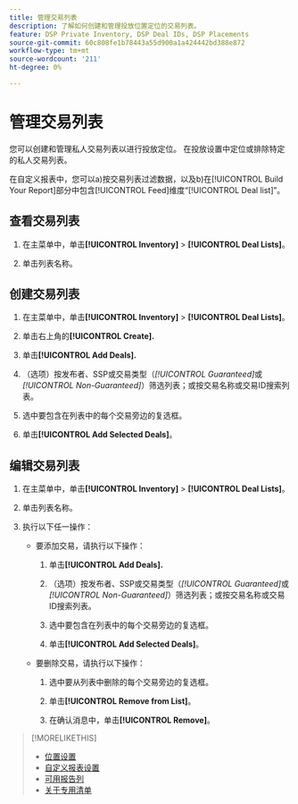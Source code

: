 ```yaml
---
title: 管理交易列表
description: 了解如何创建和管理投放位置定位的交易列表。
feature: DSP Private Inventory, DSP Deal IDs, DSP Placements
source-git-commit: 60c808fe1b78443a55d900a1a424442bd388e872
workflow-type: tm+mt
source-wordcount: '211'
ht-degree: 0%

---
```


# 管理交易列表

<!-- Will later add fct for On-Demand deals, too, so keep title generic. Later add "DSP On Demand Inventory to feature metadata -->

您可以创建和管理私人交易列表以进行投放定位。 在投放设置中定位或排除特定的私人交易列表。

在自定义报表中，您可以a)按交易列表过滤数据，以及b)在[!UICONTROL Build Your Report]部分中包含[!UICONTROL Feed]维度“[!UICONTROL Deal list]”。

<!--
What's New:  

In custom reports, you can now a) filter data by deal lists and deals and b) include the [!UICONTROL Feed] dimensions "[!UICONTROL Deal list]" and "[!UICONTROL Deal]" in the [!UICONTROL Build Your Report] section.
-->

## 查看交易列表

1. 在主菜单中，单击&#x200B;**[!UICONTROL Inventory]** > **[!UICONTROL Deal Lists]**。

1. 单击列表名称。

## 创建交易列表

1. 在主菜单中，单击&#x200B;**[!UICONTROL Inventory]** > **[!UICONTROL Deal Lists]**。

1. 单击右上角的&#x200B;**[!UICONTROL Create].**

1. 单击&#x200B;**[!UICONTROL Add Deals].**

1. （选项）按发布者、SSP或交易类型（*[!UICONTROL Guaranteed]*&#x200B;或&#x200B;*[!UICONTROL Non-Guaranteed]*）筛选列表；或按交易名称或交易ID搜索列表。

1. 选中要包含在列表中的每个交易旁边的复选框。

1. 单击&#x200B;**[!UICONTROL Add Selected Deals]**。

## 编辑交易列表

1. 在主菜单中，单击&#x200B;**[!UICONTROL Inventory]** > **[!UICONTROL Deal Lists]**。

1. 单击列表名称。

1. 执行以下任一操作：

   * 要添加交易，请执行以下操作：

      1. 单击&#x200B;**[!UICONTROL Add Deals].**

      1. （选项）按发布者、SSP或交易类型（*[!UICONTROL Guaranteed]*&#x200B;或&#x200B;*[!UICONTROL Non-Guaranteed]*）筛选列表；或按交易名称或交易ID搜索列表。

      1. 选中要包含在列表中的每个交易旁边的复选框。

      1. 单击&#x200B;**[!UICONTROL Add Selected Deals]**。

   * 要删除交易，请执行以下操作：

      1. 选中要从列表中删除的每个交易旁边的复选框。

      1. 单击&#x200B;**[!UICONTROL Remove from List]**。

      1. 在确认消息中，单击&#x200B;**[!UICONTROL Remove]**。

>[!MORELIKETHIS]
>
>* [位置设置](/help/dsp/campaign-management/placements/placement-settings.md)
>* [自定义报表设置](/help/dsp/reports/report-settings.md)
>* [可用报告列](/help/dsp/reports/report-columns.md)
>* [关于专用清单](/help/dsp/inventory/private-inventory-about.md)
